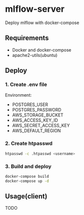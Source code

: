 # mlflow-server
Deploy mlflow with docker-compose

## Requirements
* Docker and docker-compose
* apache2-utils(ubuntu)

## Deploy
### 1. Create .env file
Environment:
* POSTGRES_USER
* POSTGRES_PASSWORD
* AWS_STORAGE_BUCKET
* AWS_ACCESS_KEY_ID
* AWS_SECRET_ACCESS_KEY
* AWS_DEFAULT_REGION

### 2. Create htpasswd
```sh
htpasswd -c .htpasswd <username>
```

### 3. Build and deploy
```sh
docker-compose build
docker-compose up -d
```

## Usage(client)
TODO